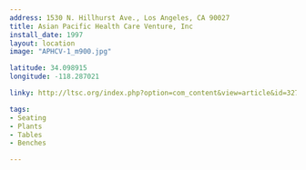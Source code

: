 ```yaml
---
address: 1530 N. Hillhurst Ave., Los Angeles, CA 90027
title: Asian Pacific Health Care Venture, Inc
install_date: 1997
layout: location
image: "APHCV-1_m900.jpg"

latitude: 34.098915
longitude: -118.287021

linky: http://ltsc.org/index.php?option=com_content&view=article&id=327

tags:	
- Seating
- Plants
- Tables
- Benches

---
```

